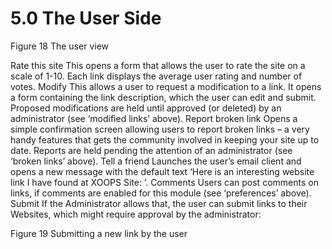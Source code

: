 # 5.0 The User Side

 
Figure 18 The user view

Rate this site
This opens a form that allows the user to rate the site on a scale of 1-10. Each link displays the average user rating and number of votes.
Modify
This allows a user to request a modification to a link. It opens a form containing the link description, which the user can edit and submit. Proposed modifications are held until approved (or deleted) by an administrator (see ‘modified links’ above).
Report broken link
Opens a simple confirmation screen allowing users to report broken links – a very handy features that gets the community involved in keeping your site up to date. Reports are held pending the attention of an administrator (see ‘broken links’ above).
Tell a friend
Launches the user’s email client and opens a new message with the default text ‘Here is an interesting website link I have found at XOOPS Site: <relevant URL>’.
Comments
Users can post comments on links, if comments are enabled for this module (see ‘preferences’ above).
Submit
If the Administrator allows that, the user can submit links to their Websites, which might require approval by the administrator: 
 
Figure 19 Submitting a new link by the user

